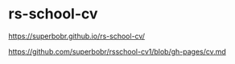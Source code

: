 # rs-school-cv
https://superbobr.github.io/rs-school-cv/

https://github.com/superbobr/rsschool-cv1/blob/gh-pages/cv.md

